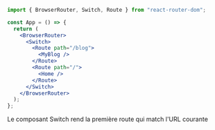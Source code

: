 ```jsx
import { BrowserRouter, Switch, Route } from "react-router-dom";
```

```jsx
const App = () => {
  return (
    <BrowserRouter>
      <Switch>
        <Route path="/blog">
          <MyBlog />
        </Route>
        <Route path="/">
          <Home />
        </Route>
      </Switch>
    </BrowserRouter>
  );
};
```

Le composant Switch rend la première route qui match l'URL courante
